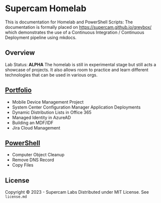 # Supercam Homelab

This is documentation for Homelab and PowerShell Scripts:
The documentation is formally placed on https://supercam.github.io/greybox/ which demonstrates the use of a Continuous Integration / Continuous Deployment pipeline using mkdocs.

## Overview
Lab Status: **ALPHA**
The homelab is still in experimental stage but still acts a showcase of projects.  It also allows room to practice and learn different technologies that can be used in various orgs.

## [Portfolio](https://supercam.github.io/greybox/)
* Mobile Device Management Project
* System Center Configuration Manager Application Deployments
* Dynamic Distribution Lists in Office 365
* Managed Identity in AzureAD
* Building an MDF/IDF
* Jira Cloud Management

## [PowerShell](https://github.com/supercam/greybox/tree/main/homelab_platform/powershell/operations_Prod)
* Computer Object Cleanup
* Remove DNS Record
* Copy Files


## License
Copyright © 2023 - Supercam Labs
Distributed under MIT License.  See `license.md`
